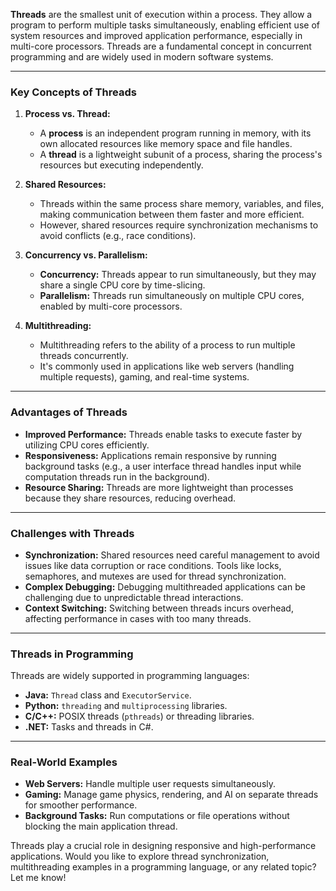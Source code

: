 **Threads** are the smallest unit of execution within a process. They allow a program to perform multiple tasks simultaneously, enabling efficient use of system resources and improved application performance, especially in multi-core processors. Threads are a fundamental concept in concurrent programming and are widely used in modern software systems.

---

### **Key Concepts of Threads**

1. **Process vs. Thread:**
    
    - A **process** is an independent program running in memory, with its own allocated resources like memory space and file handles.
    - A **thread** is a lightweight subunit of a process, sharing the process's resources but executing independently.
2. **Shared Resources:**
    
    - Threads within the same process share memory, variables, and files, making communication between them faster and more efficient.
    - However, shared resources require synchronization mechanisms to avoid conflicts (e.g., race conditions).
3. **Concurrency vs. Parallelism:**
    
    - **Concurrency:** Threads appear to run simultaneously, but they may share a single CPU core by time-slicing.
    - **Parallelism:** Threads run simultaneously on multiple CPU cores, enabled by multi-core processors.
4. **Multithreading:**
    
    - Multithreading refers to the ability of a process to run multiple threads concurrently.
    - It's commonly used in applications like web servers (handling multiple requests), gaming, and real-time systems.

---

### **Advantages of Threads**

- **Improved Performance:** Threads enable tasks to execute faster by utilizing CPU cores efficiently.
- **Responsiveness:** Applications remain responsive by running background tasks (e.g., a user interface thread handles input while computation threads run in the background).
- **Resource Sharing:** Threads are more lightweight than processes because they share resources, reducing overhead.

---

### **Challenges with Threads**

- **Synchronization:** Shared resources need careful management to avoid issues like data corruption or race conditions. Tools like locks, semaphores, and mutexes are used for thread synchronization.
- **Complex Debugging:** Debugging multithreaded applications can be challenging due to unpredictable thread interactions.
- **Context Switching:** Switching between threads incurs overhead, affecting performance in cases with too many threads.

---

### **Threads in Programming**

Threads are widely supported in programming languages:

- **Java:** `Thread` class and `ExecutorService`.
- **Python:** `threading` and `multiprocessing` libraries.
- **C/C++:** POSIX threads (`pthreads`) or threading libraries.
- **.NET:** Tasks and threads in C#.

---

### **Real-World Examples**

- **Web Servers:** Handle multiple user requests simultaneously.
- **Gaming:** Manage game physics, rendering, and AI on separate threads for smoother performance.
- **Background Tasks:** Run computations or file operations without blocking the main application thread.

Threads play a crucial role in designing responsive and high-performance applications. Would you like to explore thread synchronization, multithreading examples in a programming language, or any related topic? Let me know!